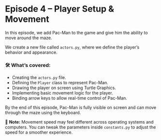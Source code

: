 # Episode 4 – Player Setup & Movement

In this episode, we add Pac-Man to the game and give him the ability to move around the maze.

We create a new file called `actors.py`, where we define the player’s behavior and appearance.

### 🛠️ What’s covered:
- Creating the `actors.py` file.
- Defining the `Player` class to represent Pac-Man.
- Drawing the player on screen using Turtle Graphics.
- Implementing basic movement logic for the player.
- Binding arrow keys to allow real-time control of Pac-Man.

By the end of this episode, Pac-Man is fully visible on screen and can move through the maze using the keyboard.

📁 **Note:** Movement speed may feel different across operating systems and computers. You can tweak the parameters inside `constants.py` to adjust the speed for a smoother experience.
